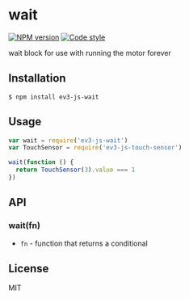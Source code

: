 
# wait

[![NPM version][npm-image]][npm-url]
[![Code style][standard-image]][standard-url]

wait block for use with running the motor forever

## Installation

    $ npm install ev3-js-wait

## Usage

```js
var wait = require('ev3-js-wait')
var TouchSensor = require('ev3-js-touch-sensor')

wait(function () {
  return TouchSensor(3).value === 1
})
```

## API

### wait(fn)

- `fn` - function that returns a conditional

## License

MIT

[standard-image]: https://img.shields.io/badge/code%20style-standard-brightgreen.svg?style=flat
[standard-url]: https://github.com/feross/standard
[npm-image]: https://img.shields.io/npm/v/ev3-js-wait.svg?style=flat-square
[npm-url]: https://npmjs.org/package/ev3-js-wait
